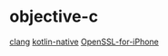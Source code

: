 # objective-c

[clang](https://github.com/llvm-mirror/clang)
[kotlin-native](https://github.com/JetBrains/kotlin-native)
[OpenSSL-for-iPhone](https://github.com/x2on/OpenSSL-for-iPhone)
